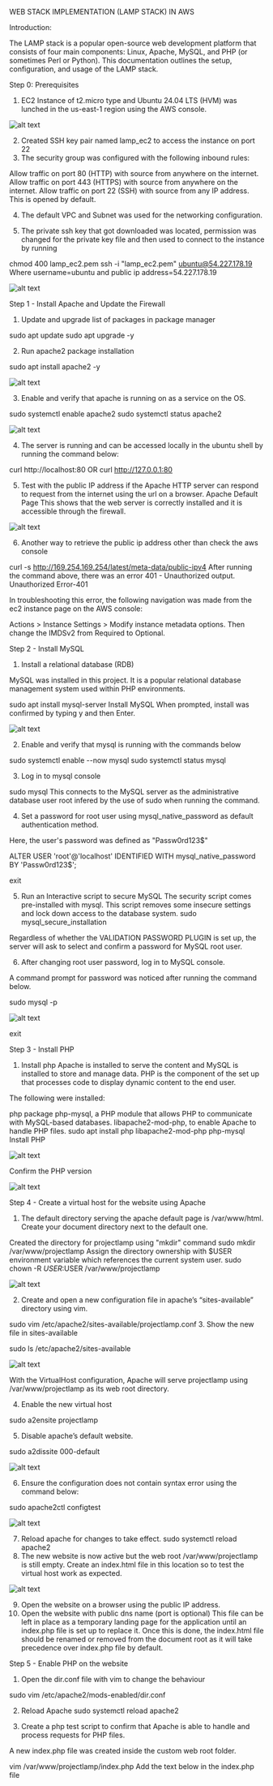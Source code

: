 
WEB STACK IMPLEMENTATION (LAMP STACK) IN AWS

Introduction:

The LAMP stack is a popular open-source web development platform that consists of four main components: Linux, Apache, MySQL, and PHP (or sometimes Perl or Python). This documentation outlines the setup, configuration, and usage of the LAMP stack.

Step 0: Prerequisites
1. EC2 Instance of t2.micro type and Ubuntu 24.04 LTS (HVM) was lunched in the us-east-1 region using the AWS console.

![alt text](Images/ec2_details.PNG)

2. Created SSH key pair named lamp_ec2 to access the instance on port 22
3. The security group was configured with the following inbound rules:

Allow traffic on port 80 (HTTP) with source from anywhere on the internet.
Allow traffic on port 443 (HTTPS) with source from anywhere on the internet.
Allow traffic on port 22 (SSH) with source from any IP address. This is opened by default.


4. The default VPC and Subnet was used for the networking configuration.

5. The private ssh key that got downloaded was located, permission was changed for the private key file and then used to connect to the instance by running

chmod 400 lamp_ec2.pem
ssh -i "lamp_ec2.pem" ubuntu@54.227.178.19
Where username=ubuntu and public ip address=54.227.178.19

![alt text](Images/ec2_ssh_access.PNG)

Step 1 - Install Apache and Update the Firewall

1. Update and upgrade list of packages in package manager

sudo apt update
sudo apt upgrade -y

2. Run apache2 package installation

sudo apt install apache2 -y

![alt text](Images/apache2_install.PNG)



3. Enable and verify that apache is running on as a service on the OS.

sudo systemctl enable apache2
sudo systemctl status apache2

![alt text](Images/apache2_status.PNG)


4. The server is running and can be accessed locally in the ubuntu shell by running the command below:

curl http://localhost:80
OR
curl http://127.0.0.1:80


5. Test with the public IP address if the Apache HTTP server can respond to request from the internet using the url on a browser.
Apache Default Page This shows that the web server is correctly installed and it is accessible through the firewall.

![alt text](Images/apache2_default_page.PNG)

6. Another way to retrieve the public ip address other than check the aws console

curl -s http://169.254.169.254/latest/meta-data/public-ipv4
After running the command above, there was an error 401 - Unauthorized output. Unauthorized Error-401

In troubleshooting this error, the following navigation was made from the ec2 instance page on the AWS console:

Actions > Instance Settings > Modify instance metadata options.
Then change the IMDSv2 from Required to Optional.

Step 2 - Install MySQL
1. Install a relational database (RDB)

MySQL was installed in this project. It is a popular relational database management system used within PHP environments.

sudo apt install mysql-server
Install MySQL When prompted, install was confirmed by typing y and then Enter.


![alt text](Images/mysql_installed.PNG)

2. Enable and verify that mysql is running with the commands below

sudo systemctl enable --now mysql
sudo systemctl status mysql

3. Log in to mysql console

sudo mysql
This connects to the MySQL server as the administrative database user root infered by the use of sudo when running the command.

4. Set a password for root user using mysql_native_password as default authentication method.

Here, the user's password was defined as "Passw0rd123$"

ALTER USER 'root'@'localhost' IDENTIFIED WITH mysql_native_password BY 'Passw0rd123$';

exit

5. Run an Interactive script to secure MySQL
The security script comes pre-installed with mysql. This script removes some insecure settings and lock down access to the database system.
sudo mysql_secure_installation

Regardless of whether the VALIDATION PASSWORD PLUGIN is set up, the server will ask to select and confirm a password for MySQL root user.

6. After changing root user password, log in to MySQL console.

A command prompt for password was noticed after running the command below.

sudo mysql -p

![alt text](Images/mysql_profile_created_and_accessed.PNG)

exit

Step 3 - Install PHP

1. Install php Apache is installed to serve the content and MySQL is installed to store and manage data. PHP is the component of the set up that processes code to display dynamic content to the end user.

The following were installed:

php package
php-mysql, a PHP module that allows PHP to communicate with MySQL-based databases.
libapache2-mod-php, to enable Apache to handle PHP files.
sudo apt install php libapache2-mod-php php-mysql
Install PHP

![alt text](Images/php_package_installed.PNG)

Confirm the PHP version

![alt text](Images/php_version.PNG)

Step 4 - Create a virtual host for the website using Apache

1. The default directory serving the apache default page is /var/www/html. Create your document directory next to the default one.

Created the directory for projectlamp using "mkdir" command
sudo mkdir /var/www/projectlamp
Assign the directory ownership with $USER environment variable which references the current system user.
sudo chown -R $USER:$USER /var/www/projectlamp

![alt text](Images/projectlamp_dir_created.PNG)

2. Create and open a new configuration file in apache’s “sites-available” directory using vim.

sudo vim /etc/apache2/sites-available/projectlamp.conf
3. Show the new file in sites-available

sudo ls /etc/apache2/sites-available

![alt text](Images/sites-available_dir_listed.PNG)

With the VirtualHost configuration, Apache will serve projectlamp using /var/www/projectlamp as its web root directory.

4. Enable the new virtual host

sudo a2ensite projectlamp

5. Disable apache’s default website.

sudo a2dissite 000-default

![alt text](Images/Apache2_default_website_disabled.PNG)

6. Ensure the configuration does not contain syntax error using the command below:

sudo apache2ctl configtest

![alt text](Images/config_file_syntax_test.PNG)

7. Reload apache for changes to take effect.
sudo systemctl reload apache2
8. The new website is now active but the web root /var/www/projectlamp is still empty. Create an index.html file in this location so to test the virtual host work as expected.

![alt text](Images/index_html_created.PNG)

9. Open the website on a browser using the public IP address.
10. Open the website with public dns name (port is optional)
This file can be left in place as a temporary landing page for the application until an index.php file is set up to replace it. Once this is done, the index.html file should be renamed or removed from the document root as it will take precedence over index.php file by default.

Step 5 - Enable PHP on the website

1. Open the dir.conf file with vim to change the behaviour

sudo vim /etc/apache2/mods-enabled/dir.conf

2. Reload Apache
sudo systemctl reload apache2


3. Create a php test script to confirm that Apache is able to handle and process requests for PHP files.

A new index.php file was created inside the custom web root folder.

vim /var/www/projectlamp/index.php
Add the text below in the index.php file

<?php
phpinfo();
php text

4. Now refresh the page

![alt text](Images/php-page.PNG)

This page provides information about the server from the perspective of PHP. It is useful for debugging and to ensure the settings are being applied correctly.

After checking the relevant information about the server through this page, It’s best to remove the file created as it contains sensitive information about the PHP environment and the ubuntu server. It can always be recreated if the information is needed later.

sudo rm /var/www/projectlamp/index.php

![alt text](Images/creation_and_deletion_of_the_index_php_file.PNG)


Conclusion:

The LAMP stack provides a robust and flexible platform for developing and deploying web applications. By following the guidelines outlined in this documentation, It was possible to set up, configure, and maintain a LAMP environment effectively, enabling the creation of powerful and scalable web solutions.

